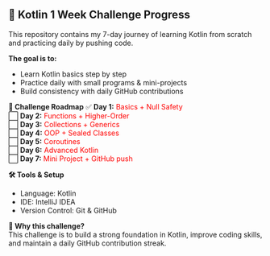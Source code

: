 ## 🚀 Kotlin 1 Week Challenge Progress

This repository contains my 7-day journey of learning Kotlin from scratch and practicing daily by pushing code.<br />

**The goal is to:** <br />
- Learn Kotlin basics step by step <br />
- Practice daily with small programs & mini-projects <br />
- Build consistency with daily GitHub contributions <br />

**📅 Challenge Roadmap**
✅ <b>Day 1:</b> <span style="color:red">Basics + Null Safety</span> <br>
⬜ <b>Day 2:</b> <span style="color:red">Functions + Higher-Order</span> <br>
⬜ <b>Day 3:</b> <span style="color:red">Collections + Generics</span> <br>
⬜ <b>Day 4:</b> <span style="color:red">OOP + Sealed Classes</span> <br>
⬜ <b>Day 5:</b> <span style="color:red">Coroutines</span> <br>
⬜ <b>Day 6:</b> <span style="color:red">Advanced Kotlin</span> <br>
⬜ <b>Day 7:</b> <span style="color:red">Mini Project + GitHub push</span>

**🛠️ Tools & Setup** <br />
- Language: Kotlin <br />
- IDE: IntelliJ IDEA <br />
- Version Control: Git & GitHub <br />

**🌟 Why this challenge?** <br />
This challenge is to build a strong foundation in Kotlin, improve coding skills, and maintain a daily GitHub contribution streak.
